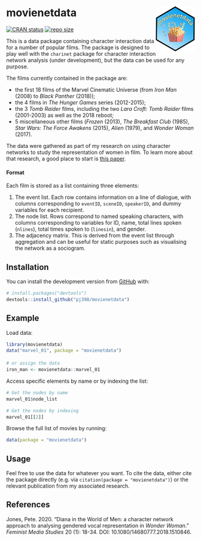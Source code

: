 
<!-- README.md is generated from README.Rmd. Please edit that file -->

# movienetdata <img src="man/figures/README-logo.png" align="right" height="120"/>

<!-- badges: start -->

[![CRAN
status](https://www.r-pkg.org/badges/version/movienetdata)](https://cran.r-project.org/package=movienetData)
[![repo
size](https://img.shields.io/github/repo-size/pj398/movienetdata)](https://github.com/pj398/movienetData)
<!-- badges: end -->

This is a data package containing character interaction data for a
number of popular films. The package is designed to play well with the
`charinet` package for character interaction network analysis (under
development), but the data can be used for any purpose.

The films currently contained in the package are:

  - the first 18 films of the Marvel Cinematic Universe (from *Iron Man*
    (2008) to *Black Panther* (2018));
  - the 4 films in *The Hunger Games* series (2012-2015);
  - the 3 *Tomb Raider* films, including the two *Lara Croft: Tomb
    Raider* films (2001-2003) as well as the 2018 reboot;
  - 5 miscellaneous other films (*Frozen* (2013), *The Breakfast Club*
    (1985), *Star Wars: The Force Awakens* (2015), *Alien* (1979), and
    *Wonder Woman* (2017).

The data were gathered as part of my research on using character
networks to study the representation of women in film. To learn more
about that research, a good place to start is [this
paper](https://doi.org/10.1080/14680777.2018.1510846).

#### Format

Each film is stored as a list containing three elements:

1.  The event list. Each row contains information on a line of dialogue,
    with columns corresponding to `eventID`, `sceneID`, `speakerID`, and
    dummy variables for each recipient.
2.  The node list. Rows correspond to named speaking characters, with
    columns corresponding to variables for ID, name, total lines spoken
    (`nlines`), total times spoken to (`linesin`), and gender.
3.  The adjacency matrix. This is derived from the event list through
    aggregation and can be useful for static purposes such as
    visualising the network as a sociogram.

## Installation

You can install the development version from
[GitHub](https://github.com/) with:

``` r
# install.packages("devtools")
devtools::install_github("pj398/movienetdata")
```

## Example

Load data:

``` r
library(movienetdata)
data("marvel_01", package = "movienetdata")

# or assign the data
iron_man <- movienetdata::marvel_01
```

Access specific elements by name or by indexing the list:

``` r
# Get the nodes by name
marvel_01$node_list
```

``` r
# Get the nodes by indexing
marvel_01[[2]]
```

Browse the full list of movies by running:

``` r
data(package = "movienetdata")
```

## Usage

Feel free to use the data for whatever you want. To cite the data,
either cite the package directly (e.g. via `citation(package =
"movienetdata")`) or the relevant publication from my associated
research.

## References

Jones, Pete. 2020. “Diana in the World of Men: a character network
approach to analysing gendered vocal representation in *Wonder Woman*.”
*Feminist Media Studies* 20 (1): 18-34. DOI:
10.1080/14680777.2018.1510846.

